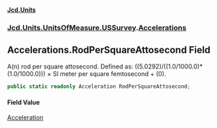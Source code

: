 #### [Jcd.Units](index.md 'index')
### [Jcd.Units.UnitsOfMeasure.USSurvey](Jcd.Units.UnitsOfMeasure.USSurvey.md 'Jcd.Units.UnitsOfMeasure.USSurvey').[Accelerations](Accelerations.md 'Jcd.Units.UnitsOfMeasure.USSurvey.Accelerations')

## Accelerations.RodPerSquareAttosecond Field

A(n) rod per square attosecond. Defined as: ((5.0292)/((1.0/1000.0)*(1.0/1000.0))) × SI meter per square femtosecond + (0).

```csharp
public static readonly Acceleration RodPerSquareAttosecond;
```

#### Field Value
[Acceleration](Acceleration.md 'Jcd.Units.UnitTypes.Acceleration')